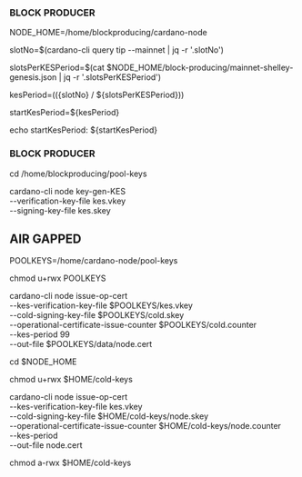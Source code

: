 ### BLOCK PRODUCER

NODE_HOME=/home/blockproducing/cardano-node

slotNo=$(cardano-cli query tip --mainnet | jq -r '.slotNo')

slotsPerKESPeriod=$(cat $NODE_HOME/block-producing/mainnet-shelley-genesis.json | jq -r '.slotsPerKESPeriod')

kesPeriod=$((${slotNo} / ${slotsPerKESPeriod}))

startKesPeriod=${kesPeriod}

echo startKesPeriod: ${startKesPeriod}

### BLOCK PRODUCER

cd /home/blockproducing/pool-keys

cardano-cli node key-gen-KES \
 --verification-key-file kes.vkey \
 --signing-key-file kes.skey

## AIR GAPPED

POOLKEYS=/home/cardano-node/pool-keys

chmod u+rwx POOLKEYS

cardano-cli node issue-op-cert \
--kes-verification-key-file $POOLKEYS/kes.vkey \
--cold-signing-key-file $POOLKEYS/cold.skey \
--operational-certificate-issue-counter $POOLKEYS/cold.counter \
--kes-period 99 \
--out-file $POOLKEYS/data/node.cert


cd $NODE_HOME

chmod u+rwx $HOME/cold-keys

cardano-cli node issue-op-cert \
    --kes-verification-key-file kes.vkey \
    --cold-signing-key-file $HOME/cold-keys/node.skey \
    --operational-certificate-issue-counter $HOME/cold-keys/node.counter \
    --kes-period <startKesPeriod> \
    --out-file node.cert
 
chmod a-rwx $HOME/cold-keys
